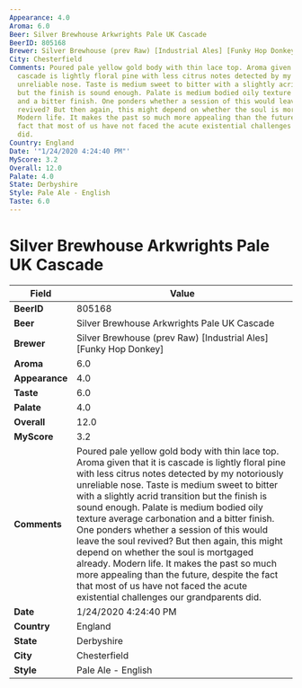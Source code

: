 ```yaml
---
Appearance: 4.0
Aroma: 6.0
Beer: Silver Brewhouse Arkwrights Pale UK Cascade
BeerID: 805168
Brewer: Silver Brewhouse (prev Raw) [Industrial Ales] [Funky Hop Donkey]
City: Chesterfield
Comments: Poured pale yellow gold body with thin lace top. Aroma given that it is
  cascade is lightly floral pine with less citrus notes detected by my notoriously
  unreliable nose. Taste is medium sweet to bitter with a slightly acrid transition
  but the finish is sound enough. Palate is medium bodied oily texture average carbonation
  and a bitter finish. One ponders whether a session of this would leave the soul
  revived? But then again, this might depend on whether the soul is mortgaged already.
  Modern life. It makes the past so much more appealing than the future, despite the
  fact that most of us have not faced the acute existential challenges our grandparents
  did.
Country: England
Date: '"1/24/2020 4:24:40 PM"'
MyScore: 3.2
Overall: 12.0
Palate: 4.0
State: Derbyshire
Style: Pale Ale - English
Taste: 6.0
---
```


# Silver Brewhouse Arkwrights Pale UK Cascade

| Field         | Value |
|---------------|-------|
| **BeerID** | 805168 |
| **Beer** | Silver Brewhouse Arkwrights Pale UK Cascade |
| **Brewer** | Silver Brewhouse (prev Raw) [Industrial Ales] [Funky Hop Donkey] |
| **Aroma** | 6.0 |
| **Appearance** | 4.0 |
| **Taste** | 6.0 |
| **Palate** | 4.0 |
| **Overall** | 12.0 |
| **MyScore** | 3.2 |
| **Comments** | Poured pale yellow gold body with thin lace top. Aroma given that it is cascade is lightly floral pine with less citrus notes detected by my notoriously unreliable nose. Taste is medium sweet to bitter with a slightly acrid transition but the finish is sound enough. Palate is medium bodied oily texture average carbonation and a bitter finish. One ponders whether a session of this would leave the soul revived? But then again, this might depend on whether the soul is mortgaged already. Modern life. It makes the past so much more appealing than the future, despite the fact that most of us have not faced the acute existential challenges our grandparents did. |
| **Date** | 1/24/2020 4:24:40 PM |
| **Country** | England |
| **State** | Derbyshire |
| **City** | Chesterfield |
| **Style** | Pale Ale - English |
